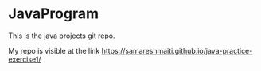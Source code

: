 # JavaProgram

This is the java projects git repo.

My repo is visible at the link https://samareshmaiti.github.io/java-practice-exercise1/
